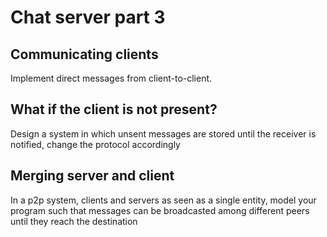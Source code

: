 # Chat server part 3

## Communicating clients
Implement direct messages from client-to-client.

## What if the client is not present?
Design a system in which unsent messages are stored until the receiver is notified, change the protocol accordingly

## Merging server and client
In a p2p system, clients and servers as seen as a single entity, model your program such that messages can be broadcasted among different peers until they reach the destination